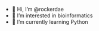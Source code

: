 - 👋 Hi, I’m @rockerdae
- 👀 I’m interested in bioinformatics
- 🌱 I’m currently learning Python 

<!---
rockerdae/rockerdae is a ✨ special ✨ repository because its `README.md` (this file) appears on your GitHub profile.
You can click the Preview link to take a look at your changes.
--->
